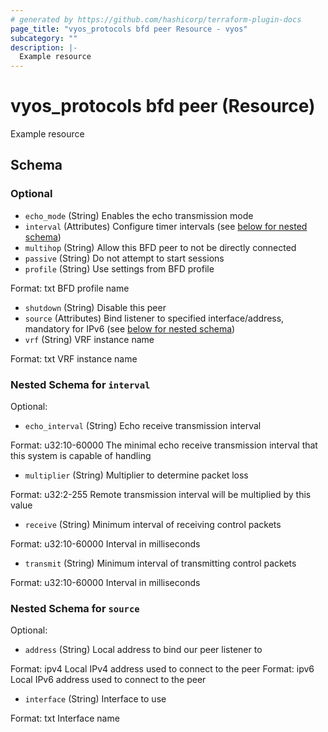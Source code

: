 ```yaml
---
# generated by https://github.com/hashicorp/terraform-plugin-docs
page_title: "vyos_protocols bfd peer Resource - vyos"
subcategory: ""
description: |-
  Example resource
---
```


# vyos_protocols bfd peer (Resource)

Example resource



<!-- schema generated by tfplugindocs -->
## Schema

### Optional

- `echo_mode` (String) Enables the echo transmission mode
- `interval` (Attributes) Configure timer intervals (see [below for nested schema](#nestedatt--interval))
- `multihop` (String) Allow this BFD peer to not be directly connected
- `passive` (String) Do not attempt to start sessions
- `profile` (String) Use settings from BFD profile

Format: txt
BFD profile name
- `shutdown` (String) Disable this peer
- `source` (Attributes) Bind listener to specified interface/address, mandatory for IPv6 (see [below for nested schema](#nestedatt--source))
- `vrf` (String) VRF instance name

Format: txt
VRF instance name

<a id="nestedatt--interval"></a>
### Nested Schema for `interval`

Optional:

- `echo_interval` (String) Echo receive transmission interval

Format: u32:10-60000
The minimal echo receive transmission interval that this system is capable of handling
- `multiplier` (String) Multiplier to determine packet loss

Format: u32:2-255
Remote transmission interval will be multiplied by this value
- `receive` (String) Minimum interval of receiving control packets

Format: u32:10-60000
Interval in milliseconds
- `transmit` (String) Minimum interval of transmitting control packets

Format: u32:10-60000
Interval in milliseconds


<a id="nestedatt--source"></a>
### Nested Schema for `source`

Optional:

- `address` (String) Local address to bind our peer listener to

Format: ipv4
Local IPv4 address used to connect to the peer
Format: ipv6
Local IPv6 address used to connect to the peer
- `interface` (String) Interface to use

Format: txt
Interface name
